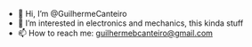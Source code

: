 - 👋 Hi, I’m @GuilhermeCanteiro
- 👀 I’m interested in electronics and mechanics, this kinda stuff
- 📫 How to reach me: guilhermebcanteiro@gmail.com

<!---
GuilhermeCanteiro/GuilhermeCanteiro is a ✨ special ✨ repository because its `README.md` (this file) appears on your GitHub profile.
You can click the Preview link to take a look at your changes.
--->
